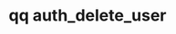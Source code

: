 ---
category: auth
command: auth_delete_user
optional_options:
- alternate: []
  help: Name or ID of user to delete
  name: --id
  required: true
permalink: /qq-cli-command-guide/auth/auth_delete_user.html
positional_options: []
sidebar: qq_cli_command_reference_sidebar
summary: This section explains how to use the <code>qq auth_delete_user</code> command.
synopsis: Delete a user
title: qq auth_delete_user
usage: qq auth_delete_user [-h] --id ID
zendesk_source: qq CLI Command Guide

---